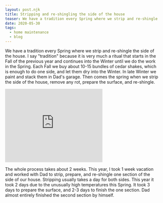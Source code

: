 ```yaml
---
layout: post.njk
title: Stripping and re-shingling the side of the house
teaser: We have a tradition every Spring where we strip and re-shingle the side of the house 
date: 2020-05-30
tags:
  - home maintenance
  - blog
---
```

We have a tradition every Spring where we strip and re-shingle the side of the house. I say "tradition" because it is very much a ritual that starts in the Fall of the previous year and continues into the Winter until we do the work in the Spring. Each Fall we buy about 10-15 bundles of cedar shakes, which is enough to do one side, and let them dry into the Winter. In late Winter we paint and stack them in Dad's garage. Then comes the spring when we strip the side of the house, remove any rot, prepare the surface, and re-shingle. 

<div class="flex-row flex-row--center-justified">
<iframe width="320" height="240" src="https://www.youtube.com/embed/z2DSjFpWO40" frameborder="0" allow="accelerometer; autoplay; encrypted-media; gyroscope; picture-in-picture" allowfullscreen></iframe>
</div>

The whole process takes about 2 weeks. This year, I took 1 week vacation and worked with Dad to strip, prepare, and re-shingle one section of the side of our house. Stripping usually takes a day for both sides. This year it took 2 days due to the unusually high temperatures this Spring. It took 3 days to prepare the surface, and 2-3 days to finish the one section. Dad almost entirely finished the second section by himself. 